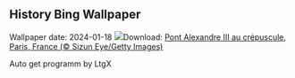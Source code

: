## History Bing Wallpaper
Wallpaper date: 2024-01-18
![](https://www.bing.com/th?id=OHR.ParisBridge_FR-FR4526044555_UHD.jpg&w=1000)Download: [Pont Alexandre III au crépuscule, Paris, France  (© Sizun Eye/Getty Images)](https://www.bing.com/th?id=OHR.ParisBridge_FR-FR4526044555_UHD.jpg)

Auto get programm by LtgX
